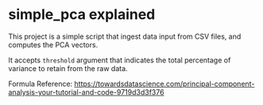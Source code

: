 # simple_pca explained

This project is a simple script that ingest data input from CSV files, and computes the PCA vectors.

It accepts `threshold` argument that indicates the total percentage of variance to retain from the raw data.

Formula Reference: https://towardsdatascience.com/principal-component-analysis-your-tutorial-and-code-9719d3d3f376